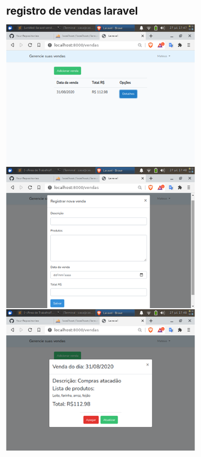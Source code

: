 # registro de vendas laravel
![print 1](.github/v1.png?raw=true "print")
![print 2](.github/v2.png?raw=true "print")
![print 3](.github/v3.png?raw=true "print")
